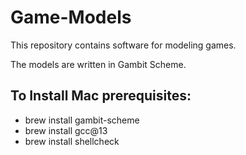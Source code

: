 # Game-Models
This repository contains software for modeling games.

The models are written in Gambit Scheme.

## To Install Mac prerequisites:
* brew install gambit-scheme
* brew install gcc@13
* brew install shellcheck
 

